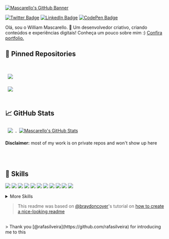 [![Mascarello's GitHub Banner](https://willmascarello.com/og_image.jpg)](https://willmascarello.com)


<!-- [![Visits Badge](https://badges.pufler.dev/visits/willmascarello/willmascarello)](https:willmascarello.dev) -->
[![Twitter Badge](https://img.shields.io/badge/Twitter-Profile-informational?style=flat&logo=twitter&logoColor=white&color=1CA2F1)](https://twitter.com/will_mascarello)
[![LinkedIn Badge](https://img.shields.io/badge/LinkedIn-Profile-informational?style=flat&logo=linkedin&logoColor=white&color=0D76A8)](https://www.linkedin.com/in/willmascarello/)
[![CodePen Badge](https://img.shields.io/badge/CodePen-Profile-informational?style=flat&logo=codepen&logoColor=white&color=black)](https://codepen.io/willmascarello)


Olá, sou o William Mascarello. 👋
Um desenvolvedor criativo, criando conteúdos e experiências digitais! 
Conheça um pouco sobre mim :) [Confira portfolio.](https://willmascarello.com/)


<!-- ## 📝 Latest Blog Posts 
<br>
-->
<!-- BLOG-POST-LIST:START -->

<!-- BLOG-POST-LIST:END -->


## 📌 Pinned Repositories
<br>
<a href="https://github.com/willmascarello/moveit-next">
  <img align="center" style="margin:1rem 0.5rem" src="https://github-readme-stats.vercel.app/api/pin/?username=willmascarello&repo=moveit-next&title_color=ffffff&text_color=c9cacc&icon_color=4AB197&bg_color=1A2B34" />
</a>

<br>

<a href="https://github.com/willmascarello/base-next-js">
  <img align="center" style="margin:0.5rem" src="https://github-readme-stats.vercel.app/api/pin/?username=willmascarello&repo=base-next-js&title_color=ffffff&text_color=c9cacc&icon_color=4AB197&bg_color=1A2B34" />
</a>

<br>
<br>


## &#x1f4c8; GitHub Stats

<a href="https://github.com/willmascarello">
  <img align="center" style="margin:0.5rem" src="https://github-readme-stats.vercel.app/api/top-langs/?username=willmascarello&hide=html,css&title_color=ffffff&text_color=c9cacc&icon_color=4AB197&bg_color=1A2B34" />
</a>

<a href="https://github.com/willmascarello">
  <img align="center" style="margin:0.5rem" src="https://github-readme-stats.vercel.app/api?username=willmascarello&show_icons=true&line_height=27&count_private=true&title_color=ffffff&text_color=c9cacc&icon_color=4AB097&bg_color=1A2B34" alt="Mascarello's GitHub Stats" />
</a>

**Disclaimer:** most of my work is on private repos and won't show up here

<br>
<br>

## 💼 Skills

![](https://img.shields.io/badge/Code-TypeScript-informational?style=flat&logo=TypeScript&logoColor=white&color=4AB197)
![](https://img.shields.io/badge/Code-JavaScript-informational?style=flat&logo=JavaScript&logoColor=white&color=4AB197)
![](https://img.shields.io/badge/Code-React-informational?style=flat&logo=react&logoColor=white&color=4AB197)
![](https://img.shields.io/badge/Code-NextJS-informational?style=flat&logo=NextJS&logoColor=white&color=4AB197)
![](https://img.shields.io/badge/Code-Ionic-informational?style=flat&logo=ionic&logoColor=white&color=4AB197)
![](https://img.shields.io/badge/Code-Angular-informational?style=flat&logo=angular&logoColor=white&color=4AB197)
![](https://img.shields.io/badge/Code-MySQL-informational?style=flat&logo=MySQL&logoColor=white&color=4AB197)
![](https://img.shields.io/badge/Code-PHP-informational?style=flat&logo=php&logoColor=white&color=4AB197)
![](https://img.shields.io/badge/Code-CSharp-informational?style=flat&logo=c-sharp&logoColor=white&color=4AB197)
![](https://img.shields.io/badge/Code-.NET-informational?style=flat&logo=.net&logoColor=white&color=4AB197)
![](https://img.shields.io/badge/Code-MongoDB-informational?style=flat&logo=MongoDB&logoColor=white&color=4AB197)

<details>
<summary>More Skills</summary>
<br>

![](https://img.shields.io/badge/Style-CSS-informational?style=flat&logo=css3&logoColor=white&color=4AB197)
![](https://img.shields.io/badge/Style-Sass-informational?style=flat&logo=Sass&logoColor=white&color=4AB197)

<br>

![](https://img.shields.io/badge/Tools-Docker-informational?style=flat&logo=docker&logoColor=white&color=4AB197)
![](https://img.shields.io/badge/Tools-NPM-informational?style=flat&logo=npm&logoColor=white&color=4AB197)
![](https://img.shields.io/badge/Tools-Postman-informational?style=flat&logo=Postman&logoColor=white&color=4AB197)
![](https://img.shields.io/badge/Tools-Photoshop-informational?style=flat&logo=Adobe-Photoshop&logoColor=white&color=4AB197)
![](https://img.shields.io/badge/Tools-Illustrator-informational?style=flat&logo=Adobe-Illustrator&logoColor=white&color=4AB197)
![](https://img.shields.io/badge/Tools-Figma-informational?style=flat&logo=Figma&logoColor=white&color=4AB197)
![](https://img.shields.io/badge/Tools-GitHub-informational?style=flat&logo=GitHub&logoColor=white&color=4AB197)

</details>



> This readme was based on [@braydoncoyer](https://github.com/braydoncoyer)'s tutorial on [how to create a nice-looking readme](https://blog.braydoncoyer.dev/creating-a-killer-github-profile-readme-part-1)
<br>
> Thank you [@rafasilveira](https://github.com/rafasilveira) for introducing me to this